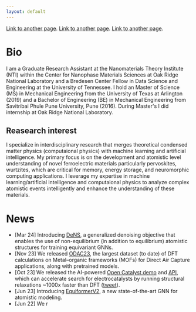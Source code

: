 ```yaml
---
layout: default
---
```


[Link to another page](./cv.html).
[Link to another page](./publications.html).
[Link to another page](./books.html).

# Bio
I am a Graduate Research Assistant at the Nanomaterials Theory Institute (NTI) within the Center for Nanophase Materials Sciences at Oak Ridge National Laboratory and a Bredesen Center Fellow in Data Science and Engineering at the University of Tennessee. I hold an Master of Science (MS) in Mechanical Engineering from the University of Texas at Arlington (2019) and a Bachelor of Engineering (BE) in Mechanical Engineering from Savitribai Phule Pune University, Pune (2016). During Master's I did internship at Oak Ridge National Laboratory.

## Reasearch interest
I specialize in interdisciplinary research that merges theoretical condensed matter physics (computaional physics) with machine learning and artificial
intelligence. My primary focus is on the development and atomistic level understanding of novel ferroelectric materials particularly pervoskites, wurtzites, which are critical for memory,
energy storage, and neuromorphic computing applications. I leverage my expertise in machine learning/artificial intelligence and computaional physics
to analyze complex atomistic events intelligently and enhance the understanding of these materials.

# News

- [Mar 24] Introducing [DeNS](https://arxiv.org/abs/2403.09549), a generalized denoising objective that enables the use of non-equilibrium (in addition to equilibrium) atomistic structures for training equivariant GNNs.
- [Nov 23] We released [ODAC23](https://arxiv.org/abs/2311.00341), the largest dataset (to date) of DFT calculations on Metal–organic frameworks (MOFs) for Direct Air Capture applications, along with pretrained models.
- [Oct 23] We released the AI-powered [Open Catalyst demo](https://open-catalyst.metademolab.com/) and [API](https://github.com/open-catalyst-project/ocpapi), which can accelerate search for electrocatalysts by running structural relaxations ~1000x faster than DFT ([tweet](https://twitter.com/AIatMeta/status/1684597806399619072)).
- [Jun 23] Introducing [EquiformerV2](https://arxiv.org/abs/2306.12059), a new state-of-the-art GNN for atomistic modeling.
- [Jun 22] We r
